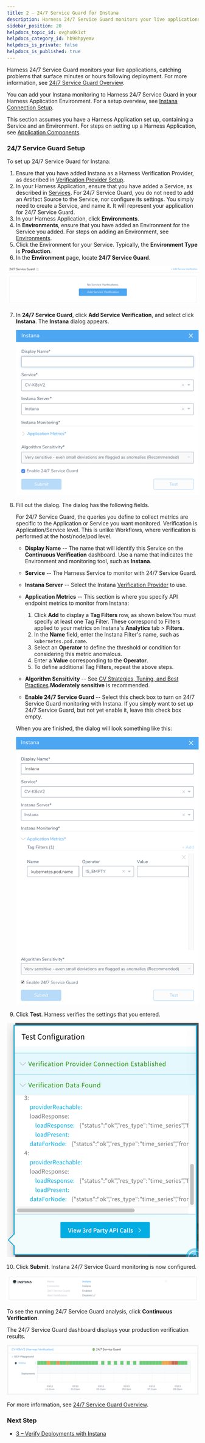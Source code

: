 ```yaml
---
title: 2 – 24/7 Service Guard for Instana
description: Harness 24/7 Service Guard monitors your live applications, catching problems that surface minutes or hours following deployment. For more information, see 24/7 Service Guard Overview. You can add yo…
sidebar_position: 20
helpdocs_topic_id: ovghx0k1xt
helpdocs_category_id: hb98hpyemv
helpdocs_is_private: false
helpdocs_is_published: true
---
```


Harness 24/7 Service Guard monitors your live applications, catching problems that surface minutes or hours following deployment. For more information, see [24/7 Service Guard Overview](../continuous-verification-overview/concepts-cv/24-7-service-guard-overview.md).

You can add your Instana monitoring to Harness 24/7 Service Guard in your Harness Application Environment. For a setup overview, see [Instana Connection Setup](instana-connection-setup.md).

This section assumes you have a Harness Application set up, containing a Service and an Environment. For steps on setting up a Harness Application, see [Application Components](https://docs.harness.io/article/bucothemly-application-configuration).

### 24/7 Service Guard Setup

To set up 24/7 Service Guard for Instana:

1. Ensure that you have added Instana as a Harness Verification Provider, as described in [Verification Provider Setup](../datadog-verification/1-datadog-connection-setup.md#datadog-verification-provider-setup).
2. In your Harness Application, ensure that you have added a Service, as described in [Services](https://docs.harness.io/article/eb3kfl8uls-service-configuration). For 24/7 Service Guard, you do not need to add an Artifact Source to the Service, nor configure its settings. You simply need to create a Service, and name it. It will represent your application for 24/7 Service Guard.
3. In your Harness Application, click **Environments**.
4. In **Environments**, ensure that you have added an Environment for the Service you added. For steps on adding an Environment, see [Environments](https://docs.harness.io/article/n39w05njjv-environment-configuration).
5. Click the Environment for your Service. Typically, the **Environment Type** is **Production**.
6. In the **Environment** page, locate **24/7 Service Guard**.

  ![](./static/instana-service-guard-01.png)
  
7. In **24/7 Service Guard**, click **Add Service Verification**, and select click **Instana**. The **Instana** dialog appears.

   ![](./static/instana-service-guard-02.png)
   
8. Fill out the dialog. The dialog has the following fields.

    For 24/7 Service Guard, the queries you define to collect metrics are specific to the Application or Service you want monitored. Verification is Application/Service level. This is unlike Workflows, where verification is performed at the host/node/pod level.

    * **Display Name** -- The name that will identify this Service on the **Continuous Verification** dashboard. Use a name that indicates the Environment and monitoring tool, such as **Instana**. 
    * **Service** -- The Harness Service to monitor with 24/7 Service Guard. 
    * **Instana Server** -- Select the Instana [Verification Provider](instana-connection-setup.md) to use. 
    * **Application Metrics** -- This section is where you specify API endpoint metrics to monitor from Instana:
    
      1. Click **Add** to display a **Tag Filters** row, as shown below.You must specify at least one Tag Filter. These correspond to Filters applied to your metrics on Instana's **Analytics** tab > **Filters**.
      2. In the **Name** field, enter the Instana Filter's name, such as `kubernetes.pod.name`.
      3. Select an **Operator** to define the threshold or condition for considering this metric anomalous.
      4. Enter a **Value** corresponding to the **Operator**.
      5. To define additional Tag Filters, repeat the above steps.

    * **Algorithm Sensitivity** -- See [CV Strategies, Tuning, and Best Practices](../continuous-verification-overview/concepts-cv/cv-strategies-and-best-practices.md#algorithm-sensitivity-and-failure-criteria).**Moderately sensitive** is recommended.
    * **Enable 24/7 Service Guard** -- Select this check box to turn on 24/7 Service Guard monitoring with Instana. If you simply want to set up 24/7 Service Guard, but not yet enable it, leave this check box empty. 

    When you are finished, the dialog will look something like this:

    ![](./static/instana-service-guard-03.png)

9. Click **Test**. Harness verifies the settings that you entered.

  ![](./static/instana-service-guard-04.png)
  
10. Click **Submit**. Instana 24/7 Service Guard monitoring is now configured.

   ![](./static/instana-service-guard-05.png)

To see the running 24/7 Service Guard analysis, click **Continuous Verification**.

The 24/7 Service Guard dashboard displays your production verification results.

![](./static/instana-service-guard-06.png)

For more information, see [24/7 Service Guard Overview](../continuous-verification-overview/concepts-cv/24-7-service-guard-overview.md).

### Next Step

* [3 – Verify Deployments with Instana](instana-verify-deployments.md)

